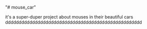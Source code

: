 "# mouse_car" 

it's a super-duper project about mouses in their beautiful cars
ddddddddddddddddddddddddddddddddddddddddddddddddddd
